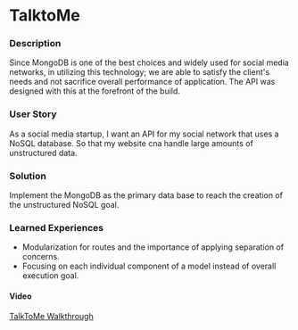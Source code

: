 # TalktoMe

### Description

Since MongoDB is one of the best choices and widely used for social media networks, in utilizing this technology; we are able to satisfy the client's needs and not sacrifice overall performance of application. The API was designed with this at the forefront of the build.

### User Story

As a social media startup, I want an API for my social network that uses a NoSQL database. So that my website cna handle large amounts of unstructured data.

### Solution

Implement the MongoDB as the primary data base to reach the creation of the unstructured NoSQL goal.

### Learned Experiences

- Modularization for routes and the importance of applying separation of concerns.
- Focusing on each individual component of a model instead of overall execution goal.

#### Video

[TalkToMe Walkthrough](https://youtu.be/4e-GZUTrRpo)
